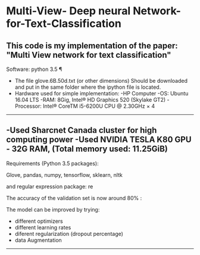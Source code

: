 # Multi-View- Deep neural Network-for-Text-Classification

This code is my implementation of the paper:
"Multi View network for text classification"
-----------------------------------------------------------
Software: python 3.5 ¶
- The file glove.6B.50d.txt (or other dimensions) Should be
downloaded and put in the same folder where the ipython file is
located.
- Hardware used for simple implementation:
-HP Computer
-OS: Ubuntu 16.04 LTS
-RAM: 8Gig, Intel® HD Graphics 520 (Skylake GT2)
-Processor: Intel® CoreTM i5-6200U CPU @ 2.30GHz × 4
----------------------------------------------------------------
-Used Sharcnet Canada cluster for high computing power
-Used NVIDIA TESLA K80 GPU - 32G RAM, (Total memory used: 11.25GiB)
------------------------------------------------------------------

Requirements (Python 3.5 packages): 

Glove, pandas, numpy, tensorflow, sklearn, nltk

and regular expression package: re

The accuracy of the validation set is now around 80% :

The model can be improved by trying:
- different optimizers
- different learning rates
- diferent regularization (dropout percentage)
- data Augmentation 

----------------------------------------------------------------------
	


